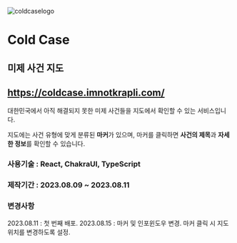 ![coldcaselogo](https://github.com/krapli441/ColdCase/assets/108733795/34bef4b3-7a4c-4afa-b002-4b22c1feca4e)
# Cold Case

## 미제 사건 지도

## https://coldcase.imnotkrapli.com/

대한민국에서 아직 해결되지 못한 미제 사건들을 지도에서 확인할 수 있는 서비스입니다.

지도에는 사건 유형에 맞게 분류된 **마커**가 있으며, 마커를 클릭하면 **사건의 제목**과 **자세한 정보**를 확인할 수 있습니다.

### 사용기술 : React, ChakraUI, TypeScript

### 제작기간 : 2023.08.09 ~ 2023.08.11

### 변경사항

2023.08.11 : 첫 번째 배포.
2023.08.15 : 마커 및 인포윈도우 변경. 마커 클릭 시 지도 위치를 변경하도록 설정.